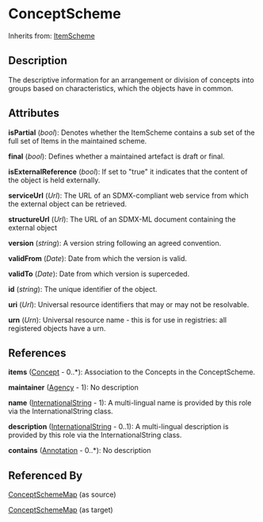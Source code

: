 
# ConceptScheme

Inherits from: [ItemScheme](../Base/ItemScheme.md)



## Description

The descriptive information for an arrangement or division of concepts into groups based on characteristics, which the objects have in common.


## Attributes

**isPartial** (*bool*): Denotes whether the ItemScheme contains a sub set of the full set of Items in the maintained scheme.

**final** (*bool*): Defines whether a maintained artefact is draft or final.

**isExternalReference** (*bool*): If set to "true" it indicates that the content of the object is held externally.

**serviceUrl** (*Url*): The URL of an SDMX-compliant web service from which the external object can be retrieved.

**structureUrl** (*Url*): The URL of an SDMX-ML document containing the external object

**version** (*string*): A version string following an agreed convention.

**validFrom** (*Date*): Date from which the version is valid.

**validTo** (*Date*): Date from which version is superceded.

**id** (*string*): The unique identifier of the object.

**uri** (*Url*): Universal resource identifiers that may or may not be resolvable.

**urn** (*Urn*): Universal resource name - this is for use in registries: all registered objects have a urn.



## References

**items** ([Concept](Concept.md) - 0..*): Association to the Concepts in the ConceptScheme.

**maintainer** ([Agency](../OrganisationSchemes/Agency.md) - 1): No description

**name** ([InternationalString](../Base/InternationalString.md) - 1): A multi-lingual name is provided by this role via the InternationalString class.

**description** ([InternationalString](../Base/InternationalString.md) - 0..1): A multi-lingual description is provided by this role via the InternationalString class.

**contains** ([Annotation](../Base/Annotation.md) - 0..*): No description



## Referenced By

[ConceptSchemeMap](../ItemSchemeMaps/ConceptSchemeMap.md) (as source)

[ConceptSchemeMap](../ItemSchemeMaps/ConceptSchemeMap.md) (as target)


